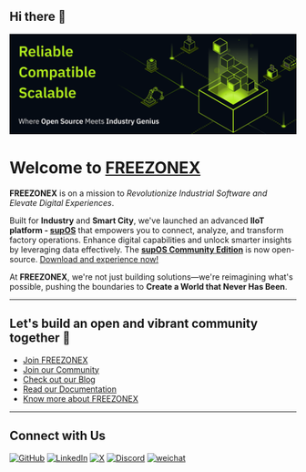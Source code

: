 ## Hi there 👋
 ![iamge](image.png)
<br>
# Welcome to [FREEZONEX](https://your-freezonex-website.com)

**FREEZONEX** is on a mission to *Revolutionize Industrial Software and Elevate Digital Experiences*.

Built for **Industry** and **Smart City**, we've launched an advanced **IIoT platform - [supOS](https://your-supos-website.com)** that empowers you to connect, analyze, and transform factory operations. Enhance digital capabilities and unlock smarter insights by leveraging data effectively. The **[supOS Community Edition](https://github.com/your-org/supos-community-edition)** is now open-source. [Download and experience now!](https://github.com/your-org/supos-community-edition)

At **FREEZONEX**, we're not just building solutions—we're reimagining what's possible, pushing the boundaries to **Create a World that Never Has Been**.

---

## Let's build an open and vibrant community together 🚀

- [Join FREEZONEX](https://your-freezonex-website.com/join)
- [Join our Community](https://discord.com/invite/your-discord-link)
- [Check out our Blog](https://your-freezonex-website.com/blog)
- [Read our Documentation](https://your-freezonex-website.com/docs)
- [Know more about FREEZONEX](https://your-freezonex-website.com/about)

---

## Connect with Us

[![GitHub](./github%20logo/Logo--github.svg)](https://github.com/FREEZONEX)
[![LinkedIn](./github%20logo/Logo--linkedin.svg)](https://www.linkedin.com/company/91136833)
[![X](./github%20logo/Logo--x.svg)](https://x.com/FreezoneX123)
[![Discord](./github%20logo/Logo--discord.svg)](https://discord.gg/G2zdNb52Vq)
[![weichat](./github%20logo/Subtract.svg)](https://discord.gg/G2zdNb52Vq)
<br>
